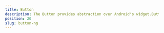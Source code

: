 ```yaml
---
title: Button
description: The Button provides abstraction over Android's widget.Button and iOS's UIButton. This component can be defined via HTML and we can set up its text value and set up tap event handler, which will be fired on button click.
position: 20
slug: button-ng
---
```

